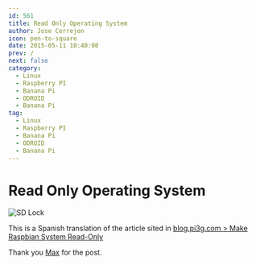 ```yaml
---
id: 561
title: Read Only Operating System
author: Jose Cerrejon
icon: pen-to-square
date: 2015-05-11 10:40:00
prev: /
next: false
category:
  - Linux
  - Raspberry PI
  - Banana Pi
  - ODROID
  - Banana Pi
tag:
  - Linux
  - Raspberry PI
  - Banana Pi
  - ODROID
  - Banana Pi
---
```


# Read Only Operating System

![SD Lock](/images/2015/05/SDHC_Lock.jpg)

This is a Spanish translation of the article sited in [blog.pi3g.com > Make Raspbian System Read-Only](http://blog.pi3g.com/2014/04/make-raspbian-system-read-only/)

Thank you [Max](http://blog.pi3g.com/author/max/) for the post.